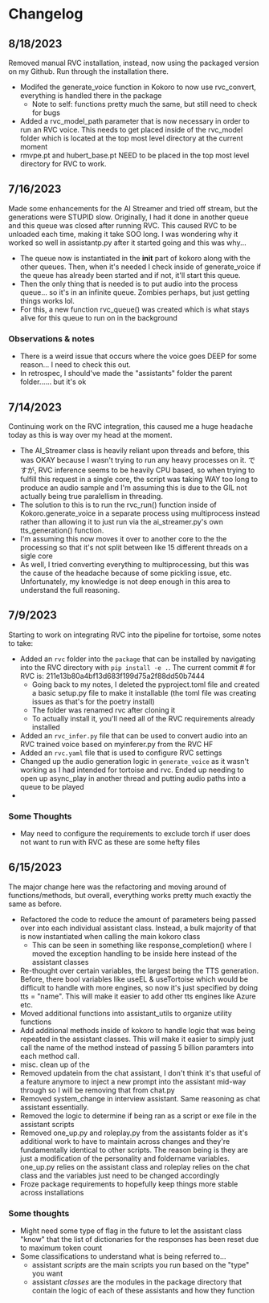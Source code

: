 # Changelog

## 8/18/2023
Removed manual RVC installation, instead, now using the packaged version on my Github.  Run through the installation there.
- Modifed the generate_voice function in Kokoro to now use rvc_convert, everything is handled there in the package
    - Note to self: functions pretty much the same, but still need to check for bugs
- Added a rvc_model_path parameter that is now necessary in order to run an RVC voice.  This needs to get placed inside of the rvc_model folder which is located at the top most level directory at the current moment
- rmvpe.pt and hubert_base.pt NEED to be placed in the top most level directory for RVC to work.

## 7/16/2023
Made some enhancements for the AI Streamer and tried off stream, but the generations were STUPID slow.  Originally, I had it done in another queue and this queue was closed after running RVC.  This caused RVC to be unloaded each time, making it take SOO long.  I was wondering why it worked so well in assistantp.py after it started going and this was why...
- The queue now is instantiated in the __init__ part of kokoro along with the other queues.  Then, when it's needed I check inside of generate_voice if the queue has already been started and if not, it'll start this queue.
- Then the only thing that is needed is to put audio into the process queue... so it's in an infinite queue.  Zombies perhaps, but just getting things works lol.
- For this, a new function rvc_queue() was created which is what stays alive for this queue to run on in the background
### Observations & notes
- There is a weird issue that occurs where the voice goes DEEP for some reason... I need to check this out.
- In retrospec, I should've made the "assistants" folder the parent folder...... but it's ok


## 7/14/2023
Continuing work on the RVC integration, this caused me a huge headache today as this is way over my head at the moment.
- The AI_Streamer class is heavily reliant upon threads and before, this was OKAY because I wasn't trying to run any heavy processes on it.  ですが, RVC inference seems to be heavily CPU based, so when trying to fulfill this request in a single core, the script was taking WAY too long to produce an audio sample and I'm assuming this is due to the GIL not actually being true paralellism in threading.
- The solution to this is to run the rvc_run() function inside of Kokoro.generate_voice in a separate process using multiprocess instead rather than allowing it to just run via the ai_streamer.py's own tts_generation() function.
- I'm assuming this now moves it over to another core to the the processing so that it's not split between like 15 different threads on a sigle core
- As well, I tried converting everything to multiprocessing, but this was the cause of the headache because of some pickling issue, etc.  Unfortunately, my knowledge is not deep enough in this area to understand the full reasoning.


## 7/9/2023
Starting to work on integrating RVC into the pipeline for tortoise, some notes to take:
- Added an ```rvc``` folder into the ```package``` that can be installed by navigating into the RVC directory with ```pip install -e .```.  The current commit # for RVC is: 211e13b80a4bf13d683f199d75a2f88dd50b7444
    - Going back to my notes, I deleted the pyproject.toml file and created a basic setup.py file to make it installable (the toml file was creating issues as that's for the poetry install)
    - The folder was renamed rvc after cloning it
    - To actually install it, you'll need all of the RVC requirements already installed
- Added an ```rvc_infer.py``` file that can be used to convert audio into an RVC trained voice based on myinferer.py from the RVC HF
- Added an ```rvc.yaml``` file that is used to configure RVC settings
- Changed up the audio generation logic in ```generate_voice``` as it wasn't working as I had intended for tortoise and rvc.  Ended up needing to open up async_play in another thread and putting audio paths into a queue to be played
- 
### Some Thoughts
- May need to configure the requirements to exclude torch if user does not want to run with RVC as these are some hefty files


## 6/15/2023
The major change here was the refactoring and moving around of functions/methods, but overall, everything works pretty much exactly the same as before.
- Refactored the code to reduce the amount of parameters being passed over into each individual assistant class.  Instead, a bulk majority of that is now instantiated when calling the main kokoro class
    - This can be seen in something like response_completion() where I moved the exception handling to be inside here instead of the assistant classes
- Re-thought over certain variables, the largest being the TTS generation.  Before, there bool variables like useEL & useTortoise which would be difficult to handle with more engines, so now it's just specified by doing tts = "name".  This will make it easier to add other tts engines like Azure etc.
- Moved additional functions into assistant_utils to organize utility functions
- Add additional methods inside of kokoro to handle logic that was being repeated in the assistant classes.  This will make it easier to simply just call the name of the method instead of passing 5 billion paramters into each method call.
- misc. clean up of the 
- Removed updatein from the chat assistant, I don't think it's that useful of a feature anymore to inject a new prompt into the assistant mid-way through so I will be removing that from chat.py
- Removed system_change in interview assistant.  Same reasoning as chat assistant essentially.
- Removed the logic to determine if being ran as a script or exe file in the assistant scripts
- Removed one_up.py and roleplay.py from the assistants folder as it's additional work to have to maintain across changes and they're fundamentally identical to other scripts.  The reason being is they are just a modification of the personality and foldername variables.  one_up.py relies on the assistant class and roleplay relies on the chat class and the variables just need to be changed accordingly
- Froze package requirements to hopefully keep things more stable across installations

### Some thoughts
- Might need some type of flag in the future to let the assistant class "know" that the list of dictionaries for the responses has been reset due to maximum token count
- Some classifications to understand what is being referred to... 
    - assistant *scripts* are the main scripts you run based on the "type" you want
    - assistant *classes* are the modules in the package directory that contain the logic of each of these assistants and how they function